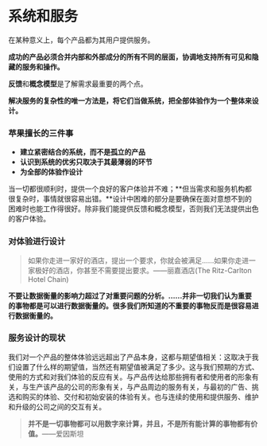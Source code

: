 # 系统和服务

在某种意义上，每个产品都为其用户提供服务。

**成功的产品必须合并内部和外部成分的所有不同的层面，协调地支持所有可见和隐藏的服务和操作。**

**反馈**和**概念模型**是了解需求最重要的两个点。

**解决服务的复杂性的唯一方法是，将它们当做系统，把全部体验作为一个整体来设计。**

### 苹果擅长的三件事

- **建立紧密结合的系统，而不是孤立的产品**
- **认识到系统的优劣只取决于其最薄弱的环节**
- **为全部的体验作设计**

当一切都很顺利时，提供一个良好的客户体验并不难；**但当需求和服务机构都很复杂时，事情就很容易出错。**设计中困难的部分是要确保在面对意想不到的困难时也能工作得很好。除非我们能提供反馈和概念模型，否则我们无法提供出色的客户体验。

### 对体验进行设计

> 如果你走进一家好的酒店，提出一个要求，你就会被满足……如果你走进一家极好的酒店，你甚至不需要提出要求。——丽嘉酒店(The Ritz-Carlton Hotel Chain)

**不要让数据衡量的影响力超过了对重要问题的分析。……并非一切我们认为重要的事物都是可以进行数据衡量的。很多我们所知道的不重要的事物反而是很容易进行数据衡量的。**

### 服务设计的现状

我们对一个产品的整体体验远远超出了产品本身，这都与期望值相关：这取决于我们设置了什么样的期望值，当然还有期望值被满足了多少。这与我们预期的方式、使用的方式和对我们体验的反应有关。与产品传达给那些拥有者和使用者的形象有关，与生产该产品的公司的形象有关，与产品周边的服务有关，与最初的广告、挑选和购买的体验、交付和初始安装的体验有关。也与连续的使用和提供服务、维护和升级的公司之间的交互有关。

> **并不是一切事物都可以用数字来计算，并且，不是所有能计算的事物都有价值。**——爱因斯坦

